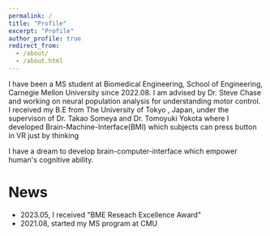 ```yaml
---
permalink: /
title: "Profile"
excerpt: "Profile"
author_profile: true
redirect_from: 
  - /about/
  - /about.html
---
```


I have been a MS student at Biomedical Engineering, School of Engineering, Carnegie Mellon University since 2022.08. I am advised by Dr. Steve Chase and working on neural population analysis for understanding motor control. I received my B.E from The University of Tokyo , Japan, under the supervison of Dr. Takao Someya and Dr. Tomoyuki Yokota where I developed Brain-Machine-Interface(BMI) which subjects can press button in VR just by thinking

I have a dream to develop brain-computer-interface which empower human's cognitive ability.

News
======

- 2023.05, I received "BME Reseach Excellence Award"
- 2021.08, started my MS program at CMU

